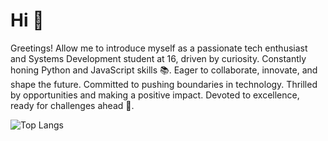 # Hi 👋

Greetings! Allow me to introduce myself as a passionate tech enthusiast and Systems Development student at 16, driven by curiosity. Constantly honing Python and JavaScript skills 📚. Eager to collaborate, innovate, and shape the future. Committed to pushing boundaries in technology. Thrilled by opportunities and making a positive impact. Devoted to excellence, ready for challenges ahead 🌟.

![Top Langs](https://github-readme-stats.vercel.app/api/top-langs/?username=JoaoVictor-C)
